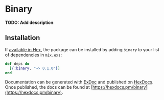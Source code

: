 # Binary

**TODO: Add description**

## Installation

If [available in Hex](https://hex.pm/docs/publish), the package can be installed
by adding `binary` to your list of dependencies in `mix.exs`:

```elixir
def deps do
  [{:binary, "~> 0.1.0"}]
end
```

Documentation can be generated with [ExDoc](https://github.com/elixir-lang/ex_doc)
and published on [HexDocs](https://hexdocs.pm). Once published, the docs can
be found at [https://hexdocs.pm/binary](https://hexdocs.pm/binary).

